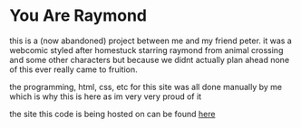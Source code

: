 # You Are Raymond

this is a (now abandoned) project between me and my friend peter. it was a webcomic styled after homestuck starring raymond from animal crossing and some other characters but because we didnt actually plan ahead none of this ever really came to fruition.

the programming, html, css, etc for this site was all done manually by me which is why this is here as im very very proud of it

the site this code is being hosted on can be found [here](https://youareraymond.elisttm.space/)
